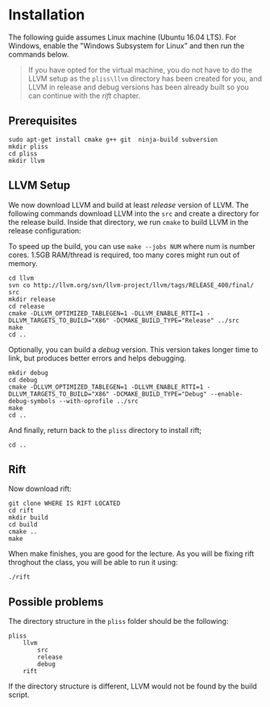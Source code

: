 # Installation

The following guide assumes Linux machine (Ubuntu 16.04 LTS). For Windows, enable the "Windows Subsystem for Linux" and then run the commands below.

> If you have opted for the virtual machine, you do not have to do the LLVM setup as the `pliss\llvm` directory has been created for you, and LLVM in release and debug versions has been already built so you can continue with the *rift* chapter. 

## Prerequisites

    sudo apt-get install cmake g++ git  ninja-build subversion
    mkdir pliss
    cd pliss
    mkdir llvm

## LLVM Setup

We now download LLVM and build at least *release* version of LLVM. The following commands download LLVM into the `src` and create a directory for the release build. Inside that directory, we run `cmake` to build LLVM in the release configuration:   

To speed up the build, you can use `make --jobs NUM` where num is number cores. 1.5GB RAM/thread is required, too many cores might run out of memory.

    cd llvm
    svn co http://llvm.org/svn/llvm-project/llvm/tags/RELEASE_400/final/ src
    mkdir release
    cd release
    cmake -DLLVM_OPTIMIZED_TABLEGEN=1 -DLLVM_ENABLE_RTTI=1 -DLLVM_TARGETS_TO_BUILD="X86" -DCMAKE_BUILD_TYPE="Release" ../src
    make
    cd ..

Optionally, you can build a *debug* version. This version takes longer time to link, but  produces better errors and helps debugging.

    mkdir debug
    cd debug
    cmake -DLLVM_OPTIMIZED_TABLEGEN=1 -DLLVM_ENABLE_RTTI=1 -DLLVM_TARGETS_TO_BUILD="X86" -DCMAKE_BUILD_TYPE="Debug" --enable-debug-symbols --with-oprofile ../src
    make
    cd ..
    
And finally, return back to the `pliss` directory to install rift;

    cd ..

## Rift

Now download rift:

    git clone WHERE IS RIFT LOCATED
    cd rift
    mkdir build
    cd build
    cmake ..
    make

When make finishes, you are good for the lecture. As you will be fixing rift throghout the class, you will be able to run it using:

    ./rift
    
## Possible problems

The directory structure in the `pliss` folder should be the following:


    pliss
        llvm
            src
            release
            debug
        rift
 
 If the directory structure is different, LLVM would not be found by the build script. 

        
        
         
